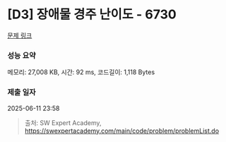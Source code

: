 # [D3] 장애물 경주 난이도 - 6730 

[문제 링크](https://swexpertacademy.com/main/code/problem/problemDetail.do?contestProbId=AWefy5x65PoDFAUh) 

### 성능 요약

메모리: 27,008 KB, 시간: 92 ms, 코드길이: 1,118 Bytes

### 제출 일자

2025-06-11 23:58



> 출처: SW Expert Academy, https://swexpertacademy.com/main/code/problem/problemList.do